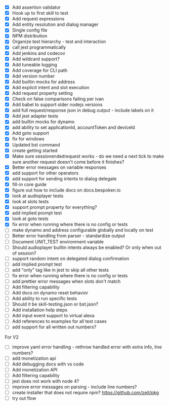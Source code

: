 - [X] Add assertion validator
- [X] Hook up to first skill to test
- [X] Add request expressions
- [X] Add entity resolution and dialog manager
- [X] Single config file
- [X] NPM distribution
- [X] Organize test hierarchy - test and interaction
- [X] call jest programmatically
- [X] Add jenkins and codecov
- [X] Add wildcard support?
- [X] Add tuneable logging
- [X] Add coverage for CLI path
- [X] Add version number
- [X] Add builtin mocks for address
- [X] Add explicit intent and slot execution
- [X] Add request property setting
- [X] Check on false comparisons failing per ivan
- [X] Add babel to support older nodejs versions
- [X] add full request/response json in debug output - include labels on it
- [X] Add jest adapter tests
- [X] add builtin mocks for dynamo
- [X] add ability to set applicationId, accountToken and deviceId
- [X] Add goto support
- [X] fix for windows
- [X] Updated bst command
- [X] create getting started
- [X] Make sure sessionendedrequest works - do we need a next tick to make sure another request doesn't come before it finishes?
- [x] Better error messages on variable responses
- [x] add support for other operators
- [X] add support for sending intents to dialog delegate
- [X] fill-in core guide
- [X] figure out how to include docs on docs.bespoken.io
- [X] look at audioplayer tests
- [X] look at slots tests
- [X] support prompt property for everything?
- [X] add implied prompt test
- [X] look at goto tests
- [X] fix error when running where there is no config or tests
- [ ] make dynamo and address configurable globally and locally on test
- [ ] Better error handling from parser - standardize output
- [ ] Document UNIT_TEST environment variable
- [ ] Should audioplayer builtin intents always be enabled? Or only when out of session?
- [ ] support random intent on delegated dialog confirmation
- [ ] add implied prompt test
- [ ] add "only" tag like in jest to skip all other tests
- [ ] fix error when running where there is no config or tests
- [ ] add prettier error messages when slots don't match
- [ ] Add filtering capability
- [ ] Add docs on dynamo reset behavior
- [ ] Add ability to run specific tests
- [ ] Should it be skill-testing.json or bst.json?
- [ ] Add installation help steps
- [ ] Add input event support to virtual alexa
- [ ] Add references to examples for all test cases
- [ ] add support for all written out numbers?

For V2
- [ ] improve yaml error handling - rethrow handled error with extra info, line numbers?
- [ ] add monetization api
- [ ] Add debugging docs with vs code
- [ ] Add monetization API
- [ ] Add filtering capability
- [ ] jest does not work with node 4?
- [ ] improve error messages on parsing - include line numbers?
- [ ] create installer that does not require npm? https://github.com/zeit/pkg
- [ ] try out flow